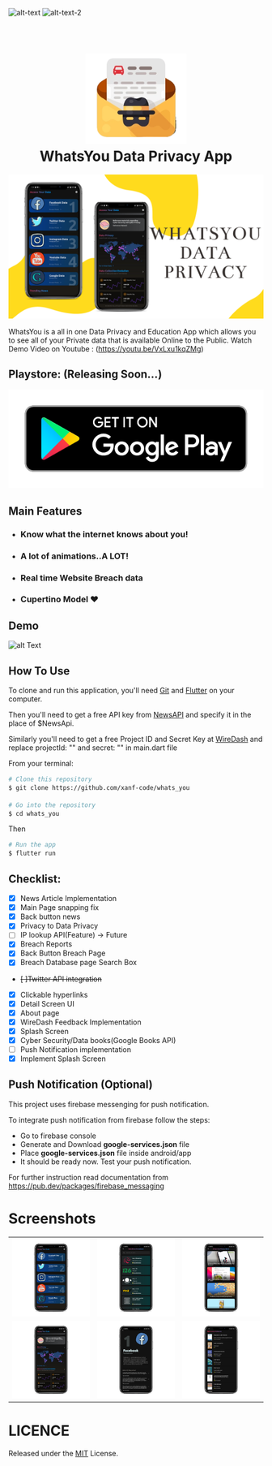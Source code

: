 ![alt-text](https://api.codemagic.io/apps/5f085eb95b00866571cf7cb5/5f085eb95b00866571cf7cb4/status_badge.svg "Build Status") ![alt-text-2](https://i.ibb.co/LpfbDwJ/ksky.png "Kaspersky Widget")

<h1 align="center">
  <br>
  <a href="https://github.com/xanf-code/whats_you"><img src="https://github.com/xanf-code/whats_you/blob/master/resources/logo.png" alt="WhatsYou Logo" width="200"></a>
  <br>
  WhatsYou Data Privacy App
  <br>
</h1>

![alt text](resources/main.png "Banner")

WhatsYou is a all in one Data Privacy and Education App which allows you to see all of your Private data that is available Online to the Public.
Watch Demo Video on Youtube : (https://youtu.be/VxLxu1kqZMg)

## Playstore: (Releasing Soon...)
[![alt Text](resources/google.png "Banner")](https://play.google.com/store/apps/details?id=com.you.whats_you)

## Main Features

- ### Know what the internet knows about you!
- ### A lot of animations..A LOT!
- ### Real time Website Breach data
- ### Cupertino Model :heart:

## Demo

![alt Text](resources/demo.gif)

## How To Use

To clone and run this application, you'll need [Git](https://git-scm.com) and [Flutter](https://flutter.dev) on your computer. 

Then you'll need to get a free API key from [NewsAPI](https://newsapi.org) and specify it in the place of $NewsApi.

Similarly you'll need to get a free Project ID and Secret Key at [WireDash](https://wiredash.io/) and replace projectId: "" and secret: "" in main.dart file 
   
From your terminal:

```bash
# Clone this repository
$ git clone https://github.com/xanf-code/whats_you

# Go into the repository
$ cd whats_you
```
Then
```bash
# Run the app
$ flutter run
```

## Checklist: 

- [x] News Article Implementation
- [x] Main Page snapping fix
- [x] Back button news
- [x] Privacy to Data Privacy
- [ ] IP lookup API(Feature) -> Future
- [x] Breach Reports
- [x] Back Button Breach Page
- [x] Breach Database page Search Box 
- ~~[ ]Twitter API integration~~
- [x] Clickable hyperlinks
- [x] Detail Screen UI
- [x] About page
- [x] WireDash Feedback Implementation
- [x] Splash Screen
- [x] Cyber Security/Data books(Google Books API)
- [ ] Push Notification implementation
- [x] Implement Splash Screen

## Push Notification (Optional)

This project uses firebase messenging for push notification.

To integrate push notification from firebase follow the steps:
- Go to firebase console
- Generate and Download **google-services.json** file
- Place **google-services.json** file inside android/app
- It should be ready now. Test your push notification.

For further instruction read documentation from https://pub.dev/packages/firebase_messaging

# Screenshots

|   |   |   |
|---|---|---|
|![alt text](resources/1.png "Screenshot 1")|![alt text](resources/2.png "Screenshot 2")|![alt text](resources/3.png "Screenshot 3")|
|![alt text](resources/4.png "Screenshot 4")|![alt text](resources/5.png "Screenshot 5")|![alt text](resources/6.png "Screenshot 6")|

# LICENCE

Released under the [MIT](./LICENSE) License.<br>



